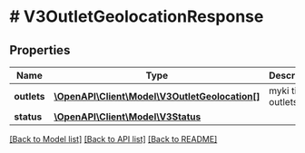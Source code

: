 # # V3OutletGeolocationResponse

## Properties

Name | Type | Description | Notes
------------ | ------------- | ------------- | -------------
**outlets** | [**\OpenAPI\Client\Model\V3OutletGeolocation[]**](V3OutletGeolocation.md) | myki ticket outlets | [optional]
**status** | [**\OpenAPI\Client\Model\V3Status**](V3Status.md) |  | [optional]

[[Back to Model list]](../../README.md#models) [[Back to API list]](../../README.md#endpoints) [[Back to README]](../../README.md)
